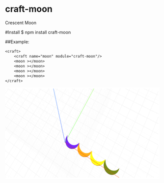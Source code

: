 # craft-moon
Crescent Moon

#Install
$ npm install craft-moon

##Example:

    <craft>
        <craft name="moon" module="craft-moon"/>
        <moon ></moon>
        <moon ></moon>    
        <moon ></moon>
        <moon ></moon>
    </craft>


![example](example.png)
